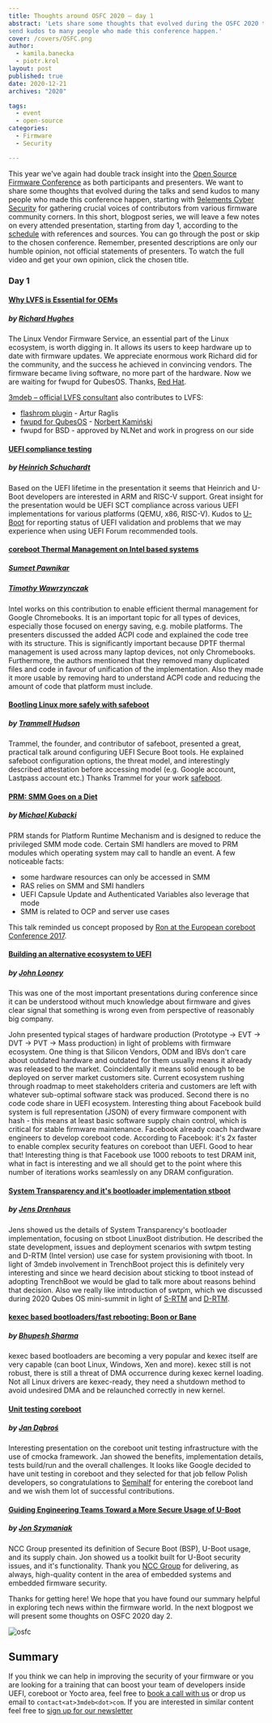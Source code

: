 ```yaml
---
title: Thoughts around OSFC 2020 – day 1
abstract: 'Lets share some thoughts that evolved during the OSFC 2020 talks and
send kudos to many people who made this conference happen.'
cover: /covers/OSFC.png
author:
  - kamila.banecka
  - piotr.krol
layout: post
published: true
date: 2020-12-21
archives: "2020"

tags:
  - event
  - open-source
categories:
  - Firmware
  - Security

---
```


This year we've again had double track insight into the
[Open Source Firmware Conference](https://osfc.io/) as both participants and
presenters. We want to share some thoughts that evolved during the talks and
send kudos to many people who made this conference happen, starting with
[9elements Cyber Security](https://9esec.io) for gathering crucial voices of
contributors from various firmware community corners. In this short, blogpost
series, we will leave a few notes on every attended presentation, starting from
day 1, according to the [schedule](https://cfp.osfc.io/osfc2020/schedule/) with
references and sources. You can go through the post or skip to the chosen
conference. Remember, presented descriptions are only our humble opinion, not
official statements of presenters. To watch the full video and get your own
opinion, click the chosen title.

### Day 1

#### [Why LVFS is Essential for OEMs](https://vimeo.com/488137809)

##### by [Richard Hughes](https://twitter.com/hughsient)

The Linux Vendor Firmware Service, an essential part of the Linux ecosystem, is
worth digging in. It allows its users to keep hardware up to date with firmware
updates. We appreciate enormous work Richard did for the community, and the
success he achieved in convincing vendors. The firmware became living software,
no more part of the hardware. Now we are waiting for fwupd for QubesOS. Thanks,
[Red Hat](https://www.osfc.io/2019/talks/introducing-the-linux-vendor-firmware-service/).

[3mdeb – official LVFS consultant](https://fwupd.org/lvfs/docs/consulting) also
contributes to LVFS:

- [flashrom plugin](https://opensource.3mdeb.com/projects/fwupd.html) - Artur
  Raglis
- [fwupd for QubesOS](https://github.com/3mdeb/qubes-fwupd) -
  [Norbert Kamiński](https://twitter.com/asiderr/)
- fwupd for BSD - approved by NLNet and work in progress on our side

#### [UEFI compliance testing](https://vimeo.com/488138727)

##### by [Heinrich Schuchardt](https://cfp.osfc.io/osfc2020/speaker/RXDBSA/)

Based on the UEFI lifetime in the presentation it seems that Heinrich and U-Boot
developers are interested in ARM and RISC-V support. Great insight for the
presentation would be UEFI SCT compliance across various UEFI implementations
for various platforms (QEMU, x86, RISC-V). Kudos to
[U-Boot](https://github.com/u-boot/u-boot) for reporting status of UEFI
validation and problems that we may experience when using UEFI Forum recommended
tools.

#### [coreboot Thermal Management on Intel based systems](https://vimeo.com/488143663)

##### [Sumeet Pawnikar](https://cfp.osfc.io/osfc2020/speaker/NTVYJH/)

##### [Timothy Wawrzynczak](https://cfp.osfc.io/osfc2020/speaker/YZBZFU/)

Intel works on this contribution to enable efficient thermal management for
Google Chromebooks. It is an important topic for all types of devices,
especially those focused on energy saving, e.g. mobile platforms. The presenters
discussed the added ACPI code and explained the code tree with its structure.
This is significantly important because DPTF thermal management is used across
many laptop devices, not only Chromebooks. Furthermore, the authors mentioned
that they removed many duplicated files and code in favour of unification of the
implementation. Also they made it more usable by removing hard to understand
ACPI code and reducing the amount of code that platform must include.

#### [Bootling Linux more safely with safeboot](https://vimeo.com/488144473)

##### by [Trammell Hudson](https://twitter.com/qrs)

Trammel, the founder, and contributor of safeboot, presented a great, practical
talk around configuring UEFI Secure Boot tools. He explained safeboot
configuration options, the threat model, and interestingly described attestation
before accessing model (e.g. Google account, Lastpass account etc.) Thanks
Trammel for your work [safeboot](https://safeboot.dev/).

#### [PRM: SMM Goes on a Diet](https://vimeo.com/488136678)

##### by [Michael Kubacki](https://cfp.osfc.io/osfc2020/speaker/9DMPTB/)

PRM stands for Platform Runtime Mechanism and is designed to reduce the
privileged SMM mode code. Certain SMI handlers are moved to PRM modules which
operating system may call to handle an event. A few noticeable facts:

- some hardware resources can only be accessed in SMM
- RAS relies on SMM and SMI handlers
- UEFI Capsule Update and Authenticated Variables also leverage that mode
- SMM is related to OCP and server use cases

This talk reminded us concept proposed by
[Ron at the European coreboot Conference 2017](https://www.youtube.com/watch?v=6GEaw4msq6g).

#### [Building an alternative ecosystem to UEFI](https://vimeo.com/488136082)

##### by [John Looney](https://cfp.osfc.io/osfc2020/speaker/AHQ8TJ/)

This was one of the most important presentations during conference since it can
be understood without much knowledge about firmware and gives clear signal that
something is wrong even from perspective of reasonably big company.

John presented typical stages of hardware production (Prototype -> EVT -> DVT ->
PVT -> Mass production) in light of problems with firmware ecosystem. One thing
is that Silicon Vendors, ODM and IBVs don't care about outdated hardware and
outdated for them usually means it already was released to the market.
Coincidentally it means solid enough to be deployed on server market customers
site. Current ecosystem rushing through roadmap to meet stakeholders criteria
and customers are left with whatever sub-optimal software stack was produced.
Second there is no code code share in UEFI ecosystem. Interesting thing about
Facebook build system is full representation (JSON) of every firmware component
with hash - this means at least basic software supply chain control, which is
critical for stable firmware maintenance. Facebook already coach hardware
engineers to develop coreboot code. According to Facebook: it's 2x faster to
enable complex security features on coreboot than UEFI. Good to hear that!
Interesting thing is that Facebook use 1000 reboots to test DRAM init, what in
fact is interesting and we all should get to the point where this number of
iterations works seamlessly on any DRAM configuration.

#### [System Transparency and it's bootloader implementation stboot](https://vimeo.com/488128723)

##### by [Jens Drenhaus](https://twitter.com/jens_drenhaus)

Jens showed us the details of System Transparency's bootloader implementation,
focusing on stboot LinuxBoot distribution. He described the state development,
issues and deployment scenarios with swtpm testing and D-RTM (Intel version) use
case for system provisioning with tboot. In light of 3mdeb involvement in
TrenchBoot project this is definitely very interesting and since we heard
decision about sticking to tboot instead of adopting TrenchBoot we would be glad
to talk more about reasons behind that decision. Also we really like
introduction of swtpm, which we discussed during 2020 Qubes OS mini-summit in
light of [S-RTM](https://youtu.be/Eip5Rts6S2I) and
[D-RTM](https://youtu.be/Eip5Rts6S2I).

#### [kexec based bootloaders/fast rebooting: Boon or Bane](https://vimeo.com/488150148)

##### by [Bhupesh Sharma](https://twitter.com/bhupesh_sharma)

kexec based bootloaders are becoming a very popular and kexec itself are very
capable (can boot Linux, Windows, Xen and more). kexec still is not robust,
there is still a threat of DMA occurrence during kexec kernel loading. Not all
Linux drivers are kexec-ready, they need a shutdown method to avoid undesired
DMA and be relaunched correctly in new kernel.

#### [Unit testing coreboot](https://vimeo.com/488135518)

##### by [Jan Dąbroś](https://cfp.osfc.io/osfc2020/speaker/T7TMMD/)

Interesting presentation on the coreboot unit testing infrastructure with the
use of cmocka framework. Jan showed the benefits, implementation details, tests
build/run and the overall challenges. It looks like Google decided to have unit
testing in coreboot and they selected for that job fellow Polish developers, so
congratulations to [Semihalf](https://www.semihalf.com/) for entering the
coreboot land and we wish them lot of successful contributions.

#### [Guiding Engineering Teams Toward a More Secure Usage of U-Boot](https://vimeo.com/488134063)

##### by [Jon Szymaniak](https://twitter.com/sz_jynik)

NCC Group presented its definition of Secure Boot (BSP), U-Boot usage, and its
supply chain. Jon showed us a toolkit built for U-Boot security issues, and it's
functionality. Thank you [NCC Group](https://www.nccgroup.com/us/) for
delivering, as always, high-quality content in the area of embedded systems and
embedded firmware security.

Thanks for getting here! We hope that you have found our summary helpful in
exploring tech news within the firmware world. In the next blogpost we will
present some thoughts on OSFC 2020 day 2.

![osfc](/img/osfc.png)

## Summary

If you think we can help in improving the security of your firmware or you are
looking for a training that can boost your team of developers inside UEFI,
coreboot or Yocto area, feel free to
[book a call with us](https://calendly.com/3mdeb/consulting-remote-meeting) or
drop us email to `contact<at>3mdeb<dot>com`. If you are interested in similar
content feel free to [sign up for our newsletter](https://newsletter.3mdeb.com/subscription/PW6XnCeK6)
